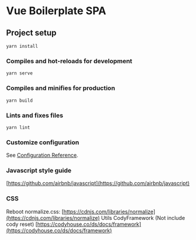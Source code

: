 # Vue Boilerplate SPA

## Project setup

```
yarn install
```

### Compiles and hot-reloads for development

```
yarn serve
```

### Compiles and minifies for production

```
yarn build
```

### Lints and fixes files

```
yarn lint
```

### Customize configuration

See [Configuration Reference](https://cli.vuejs.org/config/).

### Javascript style guide

[https://github.com/airbnb/javascript](https://github.com/airbnb/javascript)

### CSS 
Reboot normalize.css: [https://cdnjs.com/libraries/normalize](https://cdnjs.com/libraries/normalize)
Utils CodyFramework (Not include cody reset) [https://codyhouse.co/ds/docs/framework](https://codyhouse.co/ds/docs/framework)
